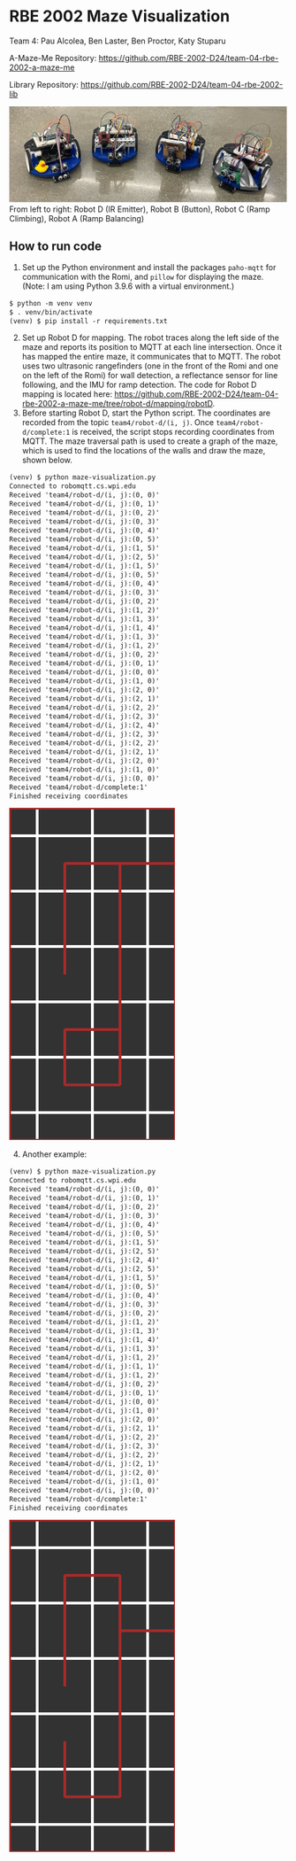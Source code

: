 # RBE 2002 Maze Visualization

Team 4: Pau Alcolea, Ben Laster, Ben Proctor, Katy Stuparu

A-Maze-Me Repository: https://github.com/RBE-2002-D24/team-04-rbe-2002-a-maze-me

Library Repository: https://github.com/RBE-2002-D24/team-04-rbe-2002-lib

![four Romis](examples/romis.jpg)
From left to right: Robot D (IR Emitter), Robot B (Button), Robot C (Ramp Climbing), Robot A (Ramp Balancing)

## How to run code
1. Set up the Python environment and install the packages `paho-mqtt` for communication with the Romi, and `pillow` for 
displaying the maze. (Note: I am using Python 3.9.6 with a virtual environment.)
```shell
$ python -m venv venv
$ . venv/bin/activate
(venv) $ pip install -r requirements.txt
```
2. Set up Robot D for mapping. The robot traces along the left side of the maze and reports its position to MQTT at 
each line intersection. Once it has mapped the entire maze, it communicates that to MQTT. The robot uses two ultrasonic 
rangefinders (one in the front of the Romi and one on the left of the Romi) for wall detection, a reflectance sensor 
for line following, and the IMU for ramp detection. The code for Robot D mapping is located here: 
https://github.com/RBE-2002-D24/team-04-rbe-2002-a-maze-me/tree/robot-d/mapping/robotD.
3. Before starting Robot D, start the Python script. The coordinates are recorded from the topic `team4/robot-d/(i, j)`. 
Once `team4/robot-d/complete:1` is received, the script stops recording coordinates from MQTT. The maze traversal path 
is used to create a graph of the maze, which is used to find the locations of the walls and draw the maze, shown below.
```shell
(venv) $ python maze-visualization.py
Connected to robomqtt.cs.wpi.edu
Received 'team4/robot-d/(i, j):(0, 0)'
Received 'team4/robot-d/(i, j):(0, 1)'
Received 'team4/robot-d/(i, j):(0, 2)'
Received 'team4/robot-d/(i, j):(0, 3)'
Received 'team4/robot-d/(i, j):(0, 4)'
Received 'team4/robot-d/(i, j):(0, 5)'
Received 'team4/robot-d/(i, j):(1, 5)'
Received 'team4/robot-d/(i, j):(2, 5)'
Received 'team4/robot-d/(i, j):(1, 5)'
Received 'team4/robot-d/(i, j):(0, 5)'
Received 'team4/robot-d/(i, j):(0, 4)'
Received 'team4/robot-d/(i, j):(0, 3)'
Received 'team4/robot-d/(i, j):(0, 2)'
Received 'team4/robot-d/(i, j):(1, 2)'
Received 'team4/robot-d/(i, j):(1, 3)'
Received 'team4/robot-d/(i, j):(1, 4)'
Received 'team4/robot-d/(i, j):(1, 3)'
Received 'team4/robot-d/(i, j):(1, 2)'
Received 'team4/robot-d/(i, j):(0, 2)'
Received 'team4/robot-d/(i, j):(0, 1)'
Received 'team4/robot-d/(i, j):(0, 0)'
Received 'team4/robot-d/(i, j):(1, 0)'
Received 'team4/robot-d/(i, j):(2, 0)'
Received 'team4/robot-d/(i, j):(2, 1)'
Received 'team4/robot-d/(i, j):(2, 2)'
Received 'team4/robot-d/(i, j):(2, 3)'
Received 'team4/robot-d/(i, j):(2, 4)'
Received 'team4/robot-d/(i, j):(2, 3)'
Received 'team4/robot-d/(i, j):(2, 2)'
Received 'team4/robot-d/(i, j):(2, 1)'
Received 'team4/robot-d/(i, j):(2, 0)'
Received 'team4/robot-d/(i, j):(1, 0)'
Received 'team4/robot-d/(i, j):(0, 0)'
Received 'team4/robot-d/complete:1'
Finished receiving coordinates

```
![maze representation output](examples/maze1.png)

4. Another example:
```shell
(venv) $ python maze-visualization.py
Connected to robomqtt.cs.wpi.edu
Received 'team4/robot-d/(i, j):(0, 0)'
Received 'team4/robot-d/(i, j):(0, 1)'
Received 'team4/robot-d/(i, j):(0, 2)'
Received 'team4/robot-d/(i, j):(0, 3)'
Received 'team4/robot-d/(i, j):(0, 4)'
Received 'team4/robot-d/(i, j):(0, 5)'
Received 'team4/robot-d/(i, j):(1, 5)'
Received 'team4/robot-d/(i, j):(2, 5)'
Received 'team4/robot-d/(i, j):(2, 4)'
Received 'team4/robot-d/(i, j):(2, 5)'
Received 'team4/robot-d/(i, j):(1, 5)'
Received 'team4/robot-d/(i, j):(0, 5)'
Received 'team4/robot-d/(i, j):(0, 4)'
Received 'team4/robot-d/(i, j):(0, 3)'
Received 'team4/robot-d/(i, j):(0, 2)'
Received 'team4/robot-d/(i, j):(1, 2)'
Received 'team4/robot-d/(i, j):(1, 3)'
Received 'team4/robot-d/(i, j):(1, 4)'
Received 'team4/robot-d/(i, j):(1, 3)'
Received 'team4/robot-d/(i, j):(1, 2)'
Received 'team4/robot-d/(i, j):(1, 1)'
Received 'team4/robot-d/(i, j):(1, 2)'
Received 'team4/robot-d/(i, j):(0, 2)'
Received 'team4/robot-d/(i, j):(0, 1)'
Received 'team4/robot-d/(i, j):(0, 0)'
Received 'team4/robot-d/(i, j):(1, 0)'
Received 'team4/robot-d/(i, j):(2, 0)'
Received 'team4/robot-d/(i, j):(2, 1)'
Received 'team4/robot-d/(i, j):(2, 2)'
Received 'team4/robot-d/(i, j):(2, 3)'
Received 'team4/robot-d/(i, j):(2, 2)'
Received 'team4/robot-d/(i, j):(2, 1)'
Received 'team4/robot-d/(i, j):(2, 0)'
Received 'team4/robot-d/(i, j):(1, 0)'
Received 'team4/robot-d/(i, j):(0, 0)'
Received 'team4/robot-d/complete:1'
Finished receiving coordinates

```
![maze representation output 2](examples/maze2.png)